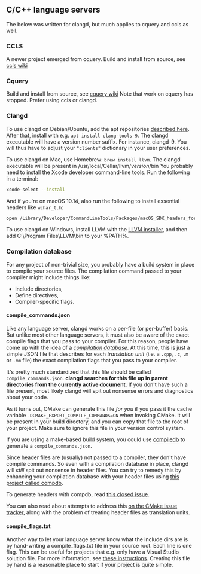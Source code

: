 ## C/C++ language servers

The below was written for clangd, but much applies to cquery and ccls as well.

### CCLS

A newer project emerged from cquery.
Build and install from source, see [ccls wiki](https://github.com/MaskRay/ccls/wiki/Build)

### Cquery

Build and install from source, see [cquery wiki](https://github.com/cquery-project/cquery/wiki/Building-cquery)
Note that work on cquery has stopped. Prefer using ccls or clangd.

### Clangd

To use clangd on Debian/Ubuntu, add the apt repositories [described here](https://apt.llvm.org).
After that, install with e.g. `apt install clang-tools-9`. The clangd executable
will have a version number suffix. For instance, clangd-9. You will thus have to
adjust your `"clients"` dictionary in your user preferences.

To use clangd on Mac, use Homebrew: `brew install llvm`. The clangd executable
will be present in /usr/local/Cellar/llvm/*version*/bin
You probably need to install the Xcode developer command-line tools. Run the following in a terminal:
```bash
xcode-select --install
```
And if you're on macOS 10.14, also run the following to install essential headers like `wchar_t.h`:
```bash
open /Library/Developer/CommandLineTools/Packages/macOS_SDK_headers_for_macOS_10.14.pkg
```

To use clangd on Windows, install LLVM with the [LLVM installer](http://releases.llvm.org/download.html),
and then add C:\\Program Files\\LLVM\\bin to your %PATH%.

### Compilation database

For any project of non-trivial size, you probably have a build system in place
to compile your source files. The compilation command passed to your compiler
might include things like:

* Include directories,
* Define directives,
* Compiler-specific flags.

#### compile_commands.json

Like any language server, clangd works on a per-file (or per-buffer) basis. But
unlike most other language servers, it must also be aware of the exact compile
flags that you pass to your compiler. For this reason, people have come up with
the idea of a [*compilation database*](https://clang.llvm.org/docs/JSONCompilationDatabase.html).
At this time, this is just a simple JSON file that describes for each
*translation unit* (i.e. a `.cpp`, `.c`, `.m` or `.mm` file) the exact
compilation flags that you pass to your compiler.

It's pretty much standardized that this file should be called
`compile_commands.json`. **clangd searches for this file up in parent
directories from the currently active document**. If you don't have such a file
present, most likely clangd will spit out nonsense errors and diagnostics about
your code.

As it turns out, CMake can generate this file *for you* if you pass it the
cache variable `-DCMAKE_EXPORT_COMPILE_COMMANDS=ON` when invoking CMake. It will
be present in your build directory, and you can copy that file to the root of
your project. Make sure to ignore this file in your version control system.

If you are using a make-based build system, you could use [compiledb](https://github.com/nickdiego/compiledb)
to generate a `compile_commands.json`.

Since header files are (usually) not passed to a compiler, they don't have
compile commands. So even with a compilation database in place, clangd will
*still* spit out nonsense in header files. You can try to remedy this by
enhancing your compilation database with your header files using [this project called compdb](https://github.com/Sarcasm/compdb).

To generate headers with compdb, read [this closed issue](https://github.com/Sarcasm/compdb/issues/2).

You can also read about attempts to address this [on the CMake issue tracker](https://gitlab.kitware.com/cmake/cmake/issues/16285), along with the problem
of treating header files as translation units.

#### compile_flags.txt

Another way to let your language server know what the include dirs are is by hand-writing a compile_flags.txt file in
your source root. Each line is one flag. This can be useful for projects that e.g. only have a Visual Studio solution
file. For more information, see [these instructions](https://releases.llvm.org/8.0.0/tools/clang/tools/extra/docs/clangd/Installation.html#compile-flags-txt). Creating this file by hand is a reasonable place to start if your project is quite
simple.
